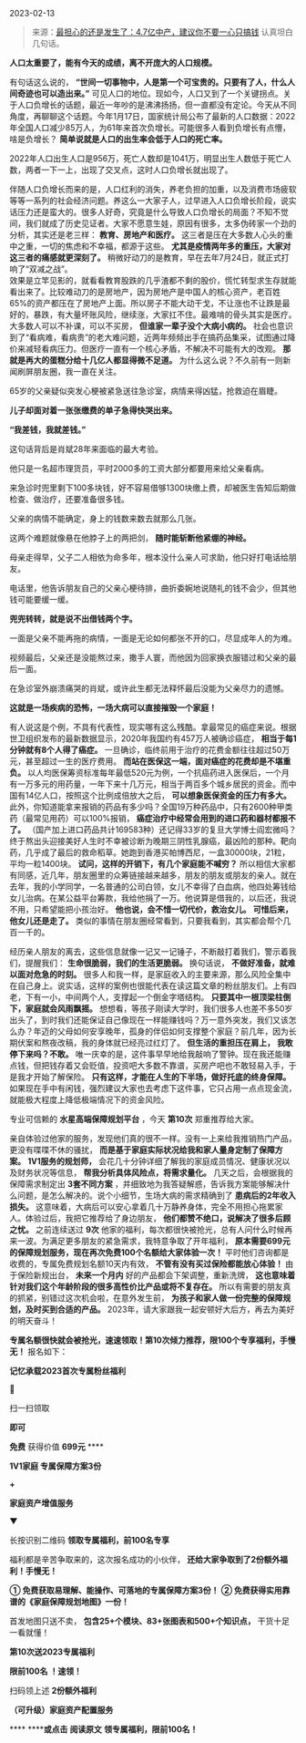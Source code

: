 2023-02-13

> 来源：[最担心的还是发生了：4.7亿中产，建议你不要一心只搞钱](http://mp.weixin.qq.com/s?__biz=MzU0MjYwNDU2Mw==&mid=2247509838&idx=1&sn=561d4f8851586a0dba834be33811b06f&chksm=fb1acb32cc6d4224a25311dab92aad3a83e87fce608a0b1f93665ef3fc8e0b76331801c756d5&scene=27#wechat_redirect)
> 认真坦白几句话。

**人口太重要了，能有今天的成绩，离不开庞大的人口规模。**  

有句话这么说的， **“世间一切事物中，人是第一个可宝贵的。只要有了人，什么人间奇迹也可以造出来。”**
可见人口的地位。现如今，人口又到了一个关键拐点。关于人口负增长的话题，最近一年吵的是沸沸扬扬，但一直都没有定论。今天从不同角度，再聊聊这个话题。今年1月17日，国家统计局公布了最新的人口数据：2022年全国人口减少85万人，为61年来首次负增长。可能很多人看到负增长有点懵，啥是负增长？
**简单说就是人口的出生率会低于人口的死亡率。**

2022年人口出生人口是956万，死亡人数却是1041万，明显出生人数低于死亡人数，两者一下一上，出现了交叉点，这时人口负增长就出现了。

伴随人口负增长而来的是，人口红利的消失，养老负担的加重，以及消费市场疲软等等一系列的社会经济问题。养这么一大家子人，过早进入人口负增长阶段，说实话压力还是蛮大的。很多人好奇，究竟是什么导致人口负增长的局面？不知不觉间，我们就成了历史见证者。大家不愿意生娃，原因有很多，太多伪砖家一个劲的分析，其实还是老三样：
**教育、房地产和医疗。** 这三者是压在大多数人心头的重中之重，一切的焦虑和不幸福，都源于这些。
**尤其是疫情两年多的重压，大家对这三者的痛感就更深刻了。** 稍微好动刀的是教育，早在去年7月24日，就正式打响了“双减之战”。  
效果是立竿见影的，就看看教育股跌的几乎渣都不剩的股价，慌忙转型求生存就能看出来了。比较难动刀的是房地产，因为房地产是中国人的核心资产，老百姓65%的资产都压在了房地产上面。所以房子不能大动干戈，不让涨也不让跌是最好的，暴跌，有大量坏账风险，继续涨，大家扛不住。最难啃的骨头其实是医疗。大多数人可以不补课，可以不买房，
**但谁家一辈子没个大病小病的。**
社会也意识到了“看病难，看病贵”的老大难问题，近两年频频出手在搞药品集采，试图通过降价来减轻看病压力。但医疗一直有一个核心矛盾，不解决不可能有大的改观。
**那就是再大的蛋糕分给十几亿人都显得微不足道。** 为什么这么说？不久前有一则新闻刷屏朋友圈，我一直在关注。

65岁的父亲疑似突发心梗被紧急送往急诊室，病情来得凶猛，抢救迫在眉睫。

 **儿子却面对着一张张缴费的单子急得快哭出来。**

 **“我差钱，我就差钱。”**

这句话背后是肖斌28年来面临的最大考验。

他只是一名超市理货员，平时2000多的工资大部分都要用来给父亲看病。

来急诊时兜里剩下100多块钱，好不容易借够1300块缴上费，却被医生告知后期做检查、做治疗，还要准备很多钱。

父亲的病情不能确定，身上的钱数来数去就那么几张。

这两个难题就像悬在他脖子上的两把剑， **随时能斩断他紧绷的神经。**

母亲走得早，父子二人相依为命多年，根本没什么亲人可求助，他只好打电话给朋友。

电话里，他告诉朋友自己的父亲心梗待排，曲折委婉地说随礼的钱不会少，但其他钱可能要缓一缓。

 **兜兜转转，就是说不出借钱两个字。**

一面是父亲不能再拖的病情，一面是无论如何都张不开的口，尽显成年人的为难。

视频最后，父亲还是没能熬过来，撒手人寰，而他因为回家换衣服错过和父亲的最后一面。

在急诊室外崩溃痛哭的肖斌，或许此生都无法释怀最后没能为父亲尽力的遗憾。

 **这就是一场疾病的恐怖，一场大病可以直接摧毁一个家庭！ ‍‍‍‍‍‍‍‍**

有人说这是个例，不具有代表性，现实哪有这么残酷。拿最常见的癌症来说。根据世卫组织发布的最新数据显示，2020年我国约有457万人被确诊癌症，
**相当于每1分钟就有8个人得了癌症。** 一旦确诊，临终前用于治疗的花费金额往往超过50万元，甚至超过一生的医疗费用。
**而站在医保这一端，面对癌症的花费却是不堪重负。**
以人均医保筹资标准每年最低520元为例，一个抗癌药进入医保后，一个月有一万多元的用药量，一年下来十几万元，相当于两百多个城乡居民的资金。而中国有14亿人口，按照这个比例成倍放大之后，
**可以想象医保资金的压力有多大。** 此外，你知道能拿来报销的药品有多少吗？全国19万种药品中，只有2600种甲类药（最常见用药）可以100%报销，
**癌症治疗中经常会用到的进口药和器材都报不了。** （国产加上进口药品共计169583种）还记得33岁的复旦大学博士阎宏微吗？  
终于熬出头迎接美好人生时不幸被诊断为晚期三阴性乳腺癌，最凶险的那种。靶向药，几乎成了最后的救命稻草。她跑到香港买帕博西尼，一盒30000块，21粒，平均一粒1400块。
**试问，这样的开销下，有几个家庭能不喊穷？**
所以相信大家都有同感，近几年，朋友圈里的众筹链接越来越多，朋友的朋友或朋友的亲人。就在去年，我的小学同学，一名普通的公司白领，女儿不幸得了白血病，他四处筹钱给女儿治病。在某公益平台筹款，我给他捐了一万。他说算是借我的，以后还，我说不用，只希望能把小孩治好。
**他也说，会不惜一切代价，救治女儿。** **可惜后来，他女儿还是走了。** 类似的事情在朋友圈经常看到，只要我看到，其实都会帮个几百一千的。

经历亲人朋友的离去，这些信息就像一记又一记锤子，不断敲打着我们，警示着我们，提醒我们： **生命很脆弱，我们的生活更脆弱。** 换句话说，
**不做好准备，就难以面对危急的时刻。**
很多人和我一样，是家庭收入的主要来源，那么风险全集中在自己身上。说实话，这样的案例也很能代表在读这篇文章的粉丝朋友们。上有四老，下有一小，中间两个人，支撑起一个倒金字塔结构。
**只要其中一根顶梁柱倒下，家庭就会风雨飘摇。**
想想看，等孩子刚读大学时，我们很多人也差不多50岁出头了，到时我们还能保证自己像现在一样能赚钱吗？万一意外突发，我们又该怎么办？年迈的父母如何安享晚年，孤身的伴侣如何支撑整个家庭？前几年，因为长期伏案和熬夜改稿，我的身体就已经亮过红灯了。
**但生活的重担压在肩上，** **我敢停下来吗？不敢。**
唯一庆幸的是，这件事早早地给我敲响了警钟。现在我还能赚点钱，但把钱存着又会贬值，投资吧大多数不靠谱，买房产吧也不敢轻易入手，于是我才开始了解保险。
**只有这样，才能在人生的下半场，做好托底的终身保障。**
如果现在手中有闲钱，强烈建议大家也去考虑下这件事，它只占用一点点现金流，就能极大程度上降低极端情况下的资金风险。

专业可信赖的 **水星高端保障规划平台** ，今天 **第10次** 郑重推荐给大家。

亲自体验过他家的服务，发现他们真的很不一样。没有一上来给我推销热门产品，更没有喋喋不休的骚扰， **而是基于家庭实际状况给我和家人量身定制了保障方案。**
**1V1服务的规划师，** 会花几十分钟详细了解我的家庭成员情况、健康状况以及财务状况等信息， **帮我分析具体风险点，将需求量化。**
几天之后，会根据我的保障需求制定出 **3套不同方案**
，并细致地为我答疑解惑，告诉我方案能够解决什么问题，是怎么解决的。说个小细节，生场大病的需求精确到了 **患病后的2年收入损失。**
这意味着，大病后可以安心拿着几十万静养身体，完全不用担心拖累家人。体验过后，我把它推荐给了身边朋友， **他们都赞不绝口，说解决了很多后顾之忧。**
之前连续送过 **9次** 他家的福利，每次都很快被抢光，总有人问什么时候再来一波。为满足更多朋友的紧急需求，我特意争取了开年福利，
**原本需要699元的保障规划服务，现在再次免费100个名额给大家体验一次！** 平时他们咨询都是收费的，专属免费规划名额10天内有效，
**不管有没有买过保险都能放心体验！** 由于保险新规出台， **未来一个月内** 好的产品都会下架调整，重新洗牌，
**这也意味着针对我们这个年龄阶段的很多高性价比产品或将不复存在。** 所以有需要的朋友真的抓紧，别错过这次机会啦，在意外发生前，
**为孩子和家人做一份完整的保障规划，及时买到合适的产品。** 2023年，请大家跟我一起安顿好大后方，再去为美好的明天奋斗！

 **专属名额很快就会被抢光，速速领取！第10次倾力推荐，限100个专享福利，手慢无！** 报名如下：

 **记忆承载2023首次专属粉丝福利**

🎁  

扫一扫领取

 **即可**

 **免费** 获得价值 **699元** ****

 **1V1家庭 专属保障方案3份**

 **+**

 **家庭资产增值服务**

▼

长按识别二维码 **领取专属福利，前100名专享**

福利都是辛苦争取来的，这次报名成功的小伙伴， **还给大家争取到了2份额外福利！手慢无！**

 **① 免费获取易理解、能操作、可落地的专属保障方案3份！** **② 免费获得实用靠谱的《家庭保障规划地图》一份！**

首发地图只送不卖， **包含25+个模块、83+张图表和500+个知识点，** 干货十足一看就懂！

  

 **第10次送2023专属福利**

 **限前100名** **！速领！**

扫码领上述 **2份额外福利**  

 **（可升级）家庭资产配置服务**

  

 **** ******或点击** **阅读原文** **领专属福利，限前100名！**

